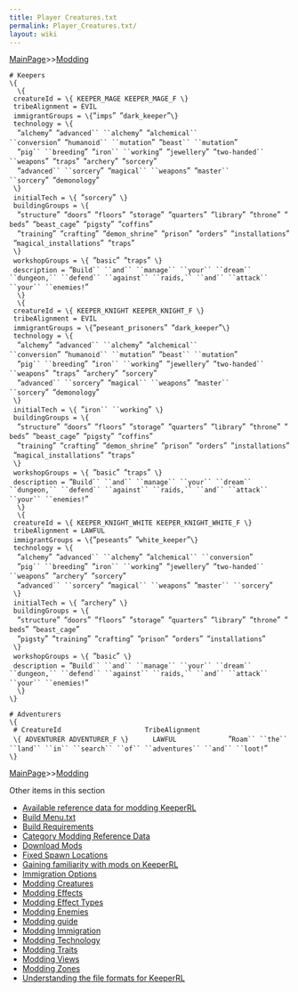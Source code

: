 ```yaml
---
title: Player Creatures.txt
permalink: Player_Creatures.txt/
layout: wiki
---
```


[MainPage](/keeperrl_wiki/ "wikilink")>>[Modding](/keeperrl_wiki/Modding_Guide "wikilink")

`# Keepers`  
`\{`  
`  \{`  
` creatureId = \{ KEEPER_MAGE KEEPER_MAGE_F \}`  
` tribeAlignment = EVIL`  
` immigrantGroups = \{`“`imps`”` `“`dark_keeper`”`\}`  
` technology = \{`  
`  `“`alchemy`”` `“`advanced`` ``alchemy`”` `“`alchemical`` ``conversion`”` `“`humanoid`` ``mutation`”` `“`beast`` ``mutation`”  
`  `“`pig`` ``breeding`”` `“`iron`` ``working`”` `“`jewellery`”` `“`two-handed`` ``weapons`”` `“`traps`”` `“`archery`”` `“`sorcery`”  
`  `“`advanced`` ``sorcery`”` `“`magical`` ``weapons`”` `“`master`` ``sorcery`”` `“`demonology`”  
` \}`  
` initialTech = \{ `“`sorcery`”` \}`  
` buildingGroups = \{`  
`  `“`structure`”` `“`doors`”` `“`floors`”` `“`storage`”` `“`quarters`”` `“`library`”` `“`throne`”` `“`beds`”` `“`beast_cage`”` `“`pigsty`”` `“`coffins`”  
`  `“`training`”` `“`crafting`”` `“`demon_shrine`”` `“`prison`”` `“`orders`”` `“`installations`”` `“`magical_installations`”` `“`traps`”  
` \}`  
` workshopGroups = \{ `“`basic`”` `“`traps`”` \}`  
` description = `“`Build`` ``and`` ``manage`` ``your`` ``dream`` ``dungeon,`` ``defend`` ``against`` ``raids,`` ``and`` ``attack`` ``your`` ``enemies!`”  
`  \}`  
`  \{`  
` creatureId = \{ KEEPER_KNIGHT KEEPER_KNIGHT_F \}`  
` tribeAlignment = EVIL`  
` immigrantGroups = \{`“`peseant_prisoners`”` `“`dark_keeper`”`\}`  
` technology = \{`  
`  `“`alchemy`”` `“`advanced`` ``alchemy`”` `“`alchemical`` ``conversion`”` `“`humanoid`` ``mutation`”` `“`beast`` ``mutation`”  
`  `“`pig`` ``breeding`”` `“`iron`` ``working`”` `“`jewellery`”` `“`two-handed`` ``weapons`”` `“`traps`”` `“`archery`”` `“`sorcery`”  
`  `“`advanced`` ``sorcery`”` `“`magical`` ``weapons`”` `“`master`` ``sorcery`”` `“`demonology`”  
` \}`  
` initialTech = \{ `“`iron`` ``working`”` \}`  
` buildingGroups = \{`  
`  `“`structure`”` `“`doors`”` `“`floors`”` `“`storage`”` `“`quarters`”` `“`library`”` `“`throne`”` `“`beds`”` `“`beast_cage`”` `“`pigsty`”` `“`coffins`”  
`  `“`training`”` `“`crafting`”` `“`demon_shrine`”` `“`prison`”` `“`orders`”` `“`installations`”` `“`magical_installations`”` `“`traps`”  
` \}`  
` workshopGroups = \{ `“`basic`”` `“`traps`”` \}`  
` description = `“`Build`` ``and`` ``manage`` ``your`` ``dream`` ``dungeon,`` ``defend`` ``against`` ``raids,`` ``and`` ``attack`` ``your`` ``enemies!`”  
`  \}`  
`  \{`  
` creatureId = \{ KEEPER_KNIGHT_WHITE KEEPER_KNIGHT_WHITE_F \}`  
` tribeAlignment = LAWFUL`  
` immigrantGroups = \{`“`peseants`”` `“`white_keeper`”`\}`  
` technology = \{`  
`  `“`alchemy`”` `“`advanced`` ``alchemy`”` `“`alchemical`` ``conversion`”  
`  `“`pig`` ``breeding`”` `“`iron`` ``working`”` `“`jewellery`”` `“`two-handed`` ``weapons`”` `“`archery`”` `“`sorcery`”  
`  `“`advanced`` ``sorcery`”` `“`magical`` ``weapons`”` `“`master`` ``sorcery`”  
` \}`  
` initialTech = \{ `“`archery`”` \}`  
` buildingGroups = \{`  
`  `“`structure`”` `“`doors`”` `“`floors`”` `“`storage`”` `“`quarters`”` `“`library`”` `“`throne`”` `“`beds`”` `“`beast_cage`”  
`  `“`pigsty`”` `“`training`”` `“`crafting`”` `“`prison`”` `“`orders`”` `“`installations`”  
` \}`  
` workshopGroups = \{ `“`basic`”` \}`  
` description = `“`Build`` ``and`` ``manage`` ``your`` ``dream`` ``dungeon,`` ``defend`` ``against`` ``raids,`` ``and`` ``attack`` ``your`` ``enemies!`”  
`  \}`  
`\}`

`# Adventurers`  
`\{`  
` # CreatureId                     TribeAlignment `  
` \{ ADVENTURER ADVENTURER_F \}      LAWFUL             `“`Roam`` ``the`` ``land`` ``in`` ``search`` ``of`` ``adventures`` ``and`` ``loot!`”  
`\}`

[MainPage](/keeperrl_wiki/ "wikilink")>>[Modding](/keeperrl_wiki/Modding_Guide "wikilink")

Other items in this section
-    [Available reference data for modding KeeperRL](/keeperrl_wiki/Available_Reference_Data_For_Modding_KeeperRL "wikilink")
-    [Build Menu.txt](/keeperrl_wiki/Build_Menu.txt "wikilink")
-    [Build Requirements](/keeperrl_wiki/Build_Requirements "wikilink")
-    [Category Modding Reference Data](/keeperrl_wiki/Category_Modding_Reference_Data "wikilink")
-    [Download Mods](/keeperrl_wiki/Download_Mods "wikilink")
-    [Fixed Spawn Locations](/keeperrl_wiki/Fixed_Spawn_Locations "wikilink")
-    [Gaining familiarity with mods on KeeperRL](/keeperrl_wiki/Gaining_Familiarity_With_Mods_On_KeeperRL "wikilink")
-    [Immigration Options](/keeperrl_wiki/Immigration_Options "wikilink")
-    [Modding Creatures](/keeperrl_wiki/Modding_Creatures "wikilink")
-    [Modding Effects](/keeperrl_wiki/Modding_Effects "wikilink")
-    [Modding Effect Types](/keeperrl_wiki/Modding_Effect_Types "wikilink")
-    [Modding Enemies](/keeperrl_wiki/Modding_Enemies "wikilink")
-    [Modding guide](/keeperrl_wiki/Modding_Guide "wikilink")
-    [Modding Immigration](/keeperrl_wiki/Modding_Immigration "wikilink")
-    [Modding Technology](/keeperrl_wiki/Modding_Technology "wikilink")
-    [Modding Traits](/keeperrl_wiki/Modding_Traits "wikilink")
-    [Modding Views](/keeperrl_wiki/Modding_Views "wikilink")
-    [Modding Zones](/keeperrl_wiki/Modding_Zones "wikilink")
-    [Understanding the file formats for KeeperRL](/keeperrl_wiki/Understanding_The_File_Formats_For_KeeperRL "wikilink")
